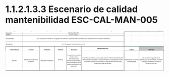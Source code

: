 # 1.1.2.1.3.3 Escenario de calidad mantenibilidad ESC-CAL-MAN-005

![ESC-CAL-MAN-005](https://github.com/F3liP3L/Software2-QuickJob-Documentacion/blob/main/assets/drivers-arquitectonicos/Atributos-de-calidad/ESC-CAL-MAN-005.png)